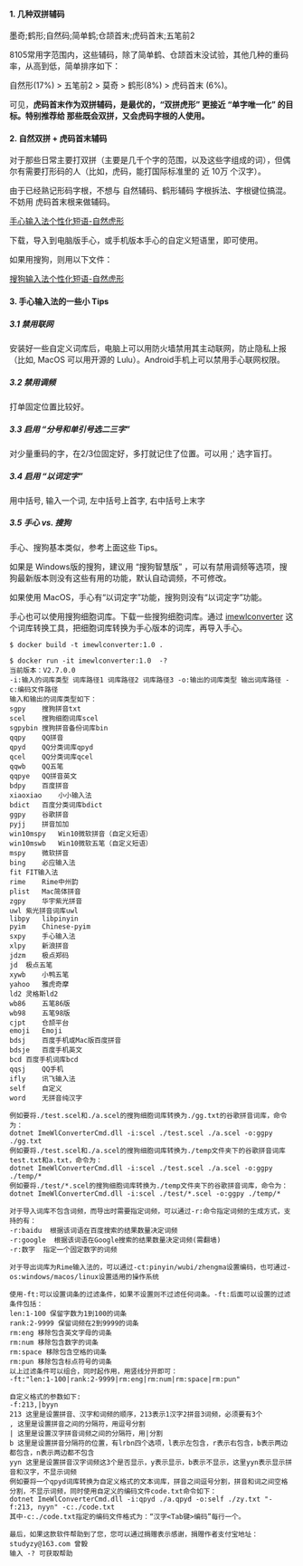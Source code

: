 #### 1. 几种双拼辅码

墨奇;鹤形;自然码;简单鹤;仓颉首末;虎码首末;五笔前2

8105常用字范围内，这些辅码，除了简单鹤、仓颉首末没试验，其他几种的重码率，从高到低，简单排序如下：

自然形(17%) > 五笔前2 >  莫奇 > 鹤形(8%) > 虎码首末 (6%)。

可见，**虎码首末作为双拼辅码，是最优的，“双拼虎形” 更接近 “单字唯一化” 的目标。特别推荐给 那些既会双拼，又会虎码字根的人使用。**

#### 2. 自然双拼 + 虎码首末辅码

对于那些日常主要打双拼（主要是几千个字的范围，以及这些字组成的词），但偶尔有需要打形码的人（比如，虎码，能打国际标准里的 近 10万 个汉字）。

由于已经熟记形码字根，不想与 自然辅码、鹤形辅码 字根拆法、字根键位搞混。 不妨用 虎码首末根来做辅码。

[手心输入法个性化短语-自然虎形](https://github.com/impishian/input_method/blob/main/%E8%99%8E%E5%BD%A2%E8%BE%85%E7%A0%81/%E6%89%8B%E5%BF%83%E8%BE%93%E5%85%A5%E6%B3%95%E4%B8%AA%E6%80%A7%E7%9F%AD%E8%AF%AD%E5%AF%BC%E5%87%BA_zrm_hu.txt)

下载，导入到电脑版手心，或手机版本手心的自定义短语里，即可使用。

如果用搜狗，则用以下文件：

[搜狗输入法个性化短语-自然虎形](https://github.com/impishian/input_method/blob/main/%E8%99%8E%E5%BD%A2%E8%BE%85%E7%A0%81/%E6%90%9C%E7%8B%97%E8%BE%93%E5%85%A5%E6%B3%95%E4%B8%AA%E6%80%A7%E7%9F%AD%E8%AF%AD%E5%AF%BC%E5%87%BA_zrm_hu.ini)


#### 3. 手心输入法的一些小 Tips

##### 3.1 禁用联网

安装好一些自定义词库后，电脑上可以用防火墙禁用其主动联网，防止隐私上报（比如, MacOS 可以用开源的 Lulu）。Android手机上可以禁用手心联网权限。

##### 3.2 禁用调频

打单固定位置比较好。

##### 3.3 启用 “分号和单引号选二三字”

对少量重码的字，在2/3位固定好，多打就记住了位置。可以用 ;' 选字盲打。

##### 3.4 启用 “以词定字”

用中括号, 输入一个词, 左中括号上首字, 右中括号上末字

##### 3.5 手心 vs. 搜狗

手心、搜狗基本类似，参考上面这些 Tips。

如果是 Windows版的搜狗，建议用 “搜狗智慧版” ，可以有禁用调频等选项，搜狗最新版本则没有这些有用的功能，默认自动调频，不可修改。

如果使用 MacOS，手心有“以词定字”功能，搜狗则没有“以词定字”功能。

手心也可以使用搜狗细胞词库。下载一些搜狗细胞词库。通过 [imewlconverter](https://github.com/studyzy/imewlconverter.git) 这个词库转换工具，把细胞词库转换为手心版本的词库，再导入手心。

```
$ docker build -t imewlconverter:1.0 .

$ docker run -it imewlconverter:1.0  -?
当前版本：V2.7.0.0
-i:输入的词库类型 词库路径1 词库路径2 词库路径3 -o:输出的词库类型 输出词库路径 -c:编码文件路径
输入和输出的词库类型如下：
sgpy	搜狗拼音txt
scel	搜狗细胞词库scel
sgpybin	搜狗拼音备份词库bin
qqpy	QQ拼音
qpyd	QQ分类词库qpyd
qcel	QQ分类词库qcel
qqwb	QQ五笔
qqpye	QQ拼音英文
bdpy	百度拼音
xiaoxiao	小小输入法
bdict	百度分类词库bdict
ggpy	谷歌拼音
pyjj	拼音加加
win10mspy	Win10微软拼音（自定义短语）
win10mswb	Win10微软五笔（自定义短语）
mspy	微软拼音
bing	必应输入法
fit	FIT输入法
rime	Rime中州韵
plist	Mac简体拼音
zgpy	华宇紫光拼音
uwl	紫光拼音词库uwl
libpy	libpinyin
pyim	Chinese-pyim
sxpy	手心输入法
xlpy	新浪拼音
jdzm	极点郑码
jd	极点五笔
xywb	小鸭五笔
yahoo	雅虎奇摩
ld2	灵格斯ld2
wb86	五笔86版
wb98	五笔98版
cjpt	仓颉平台
emoji	Emoji
bdsj	百度手机或Mac版百度拼音
bdsje	百度手机英文
bcd	百度手机词库bcd
qqsj	QQ手机
ifly	讯飞输入法
self	自定义
word	无拼音纯汉字

例如要将./test.scel和./a.scel的搜狗细胞词库转换为./gg.txt的谷歌拼音词库，命令为：
dotnet ImeWlConverterCmd.dll -i:scel ./test.scel ./a.scel -o:ggpy ./gg.txt
例如要将./test.scel和./a.scel的搜狗细胞词库转换为./temp文件夹下的谷歌拼音词库test.txt和a.txt，命令为：
dotnet ImeWlConverterCmd.dll -i:scel ./test.scel ./a.scel -o:ggpy ./temp/*
例如要将./test/*.scel的搜狗细胞词库转换为./temp文件夹下的谷歌拼音词库，命令为：
dotnet ImeWlConverterCmd.dll -i:scel ./test/*.scel -o:ggpy ./temp/*

对于导入词库不包含词频，而导出时需要指定词频，可以通过-r:命令指定词频的生成方式，支持的有：
-r:baidu  根据该词语在百度搜索的结果数量决定词频
-r:google  根据该词语在Google搜索的结果数量决定词频(需翻墙)
-r:数字  指定一个固定数字的词频

对于导出词库为Rime输入法的，可以通过-ct:pinyin/wubi/zhengma设置编码，也可通过-os:windows/macos/linux设置适用的操作系统

使用-ft:可以设置词条的过滤条件，如果不设置则不过滤任何词条。-ft:后面可以设置的过滤条件包括：
len:1-100 保留字数为1到100的词条
rank:2-9999 保留词频在2到9999的词条
rm:eng 移除包含英文字母的词条
rm:num 移除包含数字的词条
rm:space 移除包含空格的词条
rm:pun 移除包含标点符号的词条
以上过滤条件可以组合，同时起作用，用竖线分开即可：
-ft:"len:1-100|rank:2-9999|rm:eng|rm:num|rm:space|rm:pun"

自定义格式的参数如下:
-f:213,|byyn
213 这里是设置拼音、汉字和词频的顺序，213表示1汉字2拼音3词频，必须要有3个
, 这里是设置拼音之间的分隔符，用逗号分割
| 这里是设置汉字拼音词频之间的分隔符，用|分割
b 这里是设置拼音分隔符的位置，有lrbn四个选项，l表示左包含，r表示右包含，b表示两边都包含，n表示两边都不包含
yyn 这里是设置拼音汉字词频这3个是否显示，y表示显示，b表示不显示，这里yyn表示显示拼音和汉字，不显示词频
例如要将一个qpyd词库转换为自定义格式的文本词库，拼音之间逗号分割，拼音和词之间空格分割，不显示词频，同时使用自定义的编码文件code.txt命令如下：
dotnet ImeWlConverterCmd.dll -i:qpyd ./a.qpyd -o:self ./zy.txt "-f:213, nyyn" -c:./code.txt
其中-c:./code.txt指定的编码文件格式为：“汉字<Tab键>编码”每行一个。

最后，如果这款软件帮助到了您，您可以通过捐赠表示感谢，捐赠作者支付宝地址：studyzy@163.com 曾毅
输入 -? 可获取帮助
```
